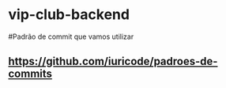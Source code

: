 # vip-club-backend

#Padrão de commit que vamos utilizar
## https://github.com/iuricode/padroes-de-commits
